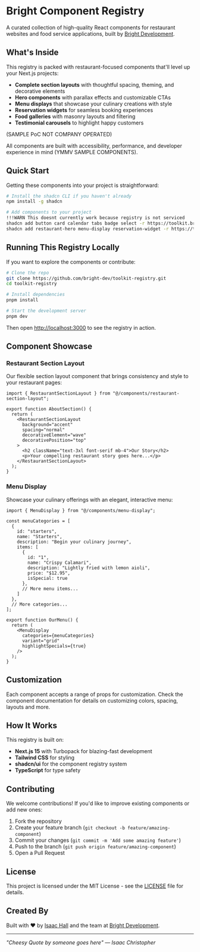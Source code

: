 # Bright Component Registry 

A curated collection of high-quality React components for restaurant websites and food service applications, built by [Bright Development](https://bright-development.com).

<!-- ![Toolkit Preview](https://placehold pub /800x400?text=Bright+Toolkit+Registry) -->

## What's Inside

This registry is packed with restaurant-focused components that'll level up your Next.js projects:

- **Complete section layouts** with thoughtful spacing, theming, and decorative elements
- **Hero components** with parallax effects and customizable CTAs
- **Menu displays** that showcase your culinary creations with style
- **Reservation widgets** for seamless booking experiences
- **Food galleries** with masonry layouts and filtering
- **Testimonial carousels** to highlight happy customers

(SAMPLE PoC NOT COMPANY OPERATED)

All components are built with accessibility, performance, and developer experience in mind (YMMV SAMPLE COMPONENTS).

## Quick Start

Getting these components into your project is straightforward:

```bash
# Install the shadcn CLI if you haven't already
npm install -g shadcn

# Add components to your project
!!!WARN This doesnt currently work because registry is not serviced
shadcn add button card calendar tabs badge select -r https://toolkit.bright-development.com
shadcn add restaurant-hero menu-display reservation-widget -r https://toolkit.bright-development.com
```

## Running This Registry Locally

If you want to explore the components or contribute:

```bash
# Clone the repo
git clone https://github.com/bright-dev/toolkit-registry.git
cd toolkit-registry

# Install dependencies
pnpm install

# Start the development server
pnpm dev
```

Then open [http://localhost:3000](http://localhost:3000) to see the registry in action.

## Component Showcase

### Restaurant Section Layout

Our flexible section layout component that brings consistency and style to your restaurant pages:

```tsx
import { RestaurantSectionLayout } from "@/components/restaurant-section-layout";

export function AboutSection() {
  return (
    <RestaurantSectionLayout 
      background="accent" 
      spacing="normal"
      decorativeElement="wave"
      decorativePosition="top"
    >
      <h2 className="text-3xl font-serif mb-4">Our Story</h2>
      <p>Your compelling restaurant story goes here...</p>
    </RestaurantSectionLayout>
  );
}
```

### Menu Display

Showcase your culinary offerings with an elegant, interactive menu:

```tsx
import { MenuDisplay } from "@/components/menu-display";

const menuCategories = [
  {
    id: "starters",
    name: "Starters",
    description: "Begin your culinary journey",
    items: [
      {
        id: "1",
        name: "Crispy Calamari",
        description: "Lightly fried with lemon aioli",
        price: "$12.95",
        isSpecial: true
      },
      // More menu items...
    ]
  },
  // More categories...
];

export function OurMenu() {
  return (
    <MenuDisplay 
      categories={menuCategories} 
      variant="grid"
      highlightSpecials={true}
    />
  );
}
```

## Customization

Each component accepts a range of props for customization. Check the component documentation for details on customizing colors, spacing, layouts and more.

## How It Works

This registry is built on:

- **Next.js 15** with Turbopack for blazing-fast development
- **Tailwind CSS** for styling
- **shadcn/ui** for the component registry system
- **TypeScript** for type safety

## Contributing

We welcome contributions! If you'd like to improve existing components or add new ones:

1. Fork the repository
2. Create your feature branch (`git checkout -b feature/amazing-component`)
3. Commit your changes (`git commit -m 'Add some amazing feature'`)
4. Push to the branch (`git push origin feature/amazing-component`)
5. Open a Pull Request

## License

This project is licensed under the MIT License - see the [LICENSE](LICENSE) file for details.

## Created By

Built with ❤️ by [Isaac Hall](https://github.com/isaaccdhall) and the team at [Bright Development](https://bright-development.com).

---

*"Cheesy Quote by someone goes here" — Isaac Christopher*
